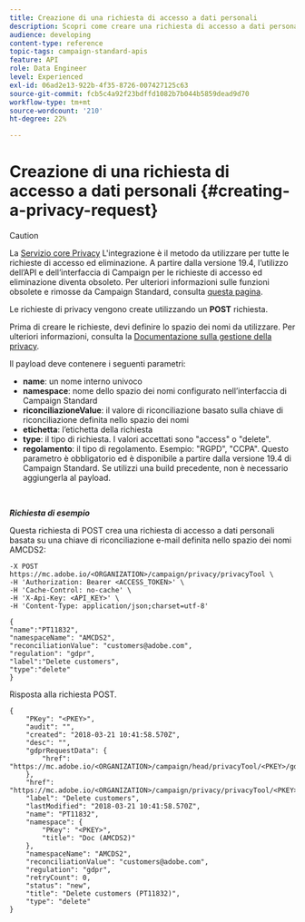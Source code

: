 ```yaml
---
title: Creazione di una richiesta di accesso a dati personali
description: Scopri come creare una richiesta di accesso a dati personali con API
audience: developing
content-type: reference
topic-tags: campaign-standard-apis
feature: API
role: Data Engineer
level: Experienced
exl-id: 06ad2e13-922b-4f35-8726-007427125c63
source-git-commit: fcb5c4a92f23bdffd1082b7b044b5859dead9d70
workflow-type: tm+mt
source-wordcount: '210'
ht-degree: 22%

---
```


# Creazione di una richiesta di accesso a dati personali {#creating-a-privacy-request}

>[!CAUTION]
>
>La [Servizio core Privacy](https://adobe.io/apis/cloudplatform/gdpr.html?lang=it) L&#39;integrazione è il metodo da utilizzare per tutte le richieste di accesso ed eliminazione. A partire dalla versione 19.4, l’utilizzo dell’API e dell’interfaccia di Campaign per le richieste di accesso ed eliminazione diventa obsoleto. Per ulteriori informazioni sulle funzioni obsolete e rimosse da Campaign Standard, consulta [questa pagina](../../rn/using/deprecated-features.md).

Le richieste di privacy vengono create utilizzando un **POST** richiesta.

Prima di creare le richieste, devi definire lo spazio dei nomi da utilizzare. Per ulteriori informazioni, consulta la [Documentazione sulla gestione della privacy](https://helpx.adobe.com/it/campaign/kb/acs-privacy.html#ManagingPrivacyRequests).

Il payload deve contenere i seguenti parametri:

* **name**: un nome interno univoco
* **namespace**: nome dello spazio dei nomi configurato nell’interfaccia di Campaign Standard
* **riconciliazioneValue**: il valore di riconciliazione basato sulla chiave di riconciliazione definita nello spazio dei nomi
* **etichetta**: l’etichetta della richiesta
* **type**: il tipo di richiesta. I valori accettati sono &quot;access&quot; o &quot;delete&quot;.
* **regolamento**: il tipo di regolamento. Esempio: &quot;RGPD&quot;, &quot;CCPA&quot;. Questo parametro è obbligatorio ed è disponibile a partire dalla versione 19.4 di Campaign Standard. Se utilizzi una build precedente, non è necessario aggiungerla al payload.

<br/>

***Richiesta di esempio***

Questa richiesta di POST crea una richiesta di accesso a dati personali basata su una chiave di riconciliazione e-mail definita nello spazio dei nomi AMCDS2:

```
-X POST https://mc.adobe.io/<ORGANIZATION>/campaign/privacy/privacyTool \
-H 'Authorization: Bearer <ACCESS_TOKEN>' \
-H 'Cache-Control: no-cache' \
-H 'X-Api-Key: <API_KEY>' \
-H 'Content-Type: application/json;charset=utf-8'

{
"name":"PT11832",
"namespaceName": "AMCDS2",
"reconciliationValue": "customers@adobe.com",
"regulation": "gdpr",
"label":"Delete customers",
"type":"delete"
}
```

Risposta alla richiesta POST.

```
{
    "PKey": "<PKEY>",
    "audit": "",
    "created": "2018-03-21 10:41:58.570Z",
    "desc": "",
    "gdprRequestData": {
        "href": "https://mc.adobe.io/<ORGANIZATION>/campaign/head/privacyTool/<PKEY>/gdprRequestData/"
    },
    "href": "https://mc.adobe.io/<ORGANIZATION>/campaign/privacy/privacyTool/<PKEY>",
    "label": "Delete customers",
    "lastModified": "2018-03-21 10:41:58.570Z",
    "name": "PT11832",
    "namespace": {
        "PKey": "<PKEY>",
        "title": "Doc (AMCDS2)"
    },
    "namespaceName": "AMCDS2",
    "reconciliationValue": "customers@adobe.com",
    "regulation": "gdpr",
    "retryCount": 0,
    "status": "new",
    "title": "Delete customers (PT11832)",
    "type": "delete"
}
```
